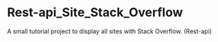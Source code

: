 # Rest-api_Site_Stack_Overflow
A small tutorial project to display all sites with Stack Overflow. (Rest-api)
